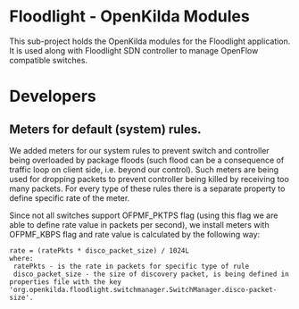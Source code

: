 # Floodlight - OpenKilda Modules

This sub-project holds the OpenKilda modules for the Floodlight application.
It is used along with Floodlight SDN controller to manage OpenFlow compatible switches.

# Developers

## Meters for default (system) rules.
We added meters for our system rules to prevent switch and controller being overloaded by package floods (such flood can be a consequence of traffic loop on client side, i.e. beyond our control). Such meters are being used for dropping packets to prevent controller being killed by receiving too many packets. For every type of these rules there is a separate property to define specific rate of the meter.

Since not all switches support OFPMF_PKTPS flag (using this flag we are able to define rate value in packets per second), we install meters with OFPMF_KBPS flag and rate value is calculated by the following way:
```
rate = (ratePkts * disco_packet_size) / 1024L
where:
 ratePkts - is the rate in packets for specific type of rule
 disco_packet_size - the size of discovery packet, is being defined in properties file with the key 'org.openkilda.floodlight.switchmanager.SwitchManager.disco-packet-size'.
```
